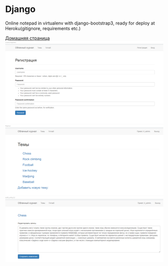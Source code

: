 # Django
Online notepad in virtualenv with django-bootstrap3, ready for deploy at Heroku(gitignore, requirements etc.)

[Домашняя страница](https://github.com/Emilnurg/Django/blob/master/Screenshots/home.png)
![Регистрация](https://github.com/Emilnurg/Django/blob/master/Screenshots/registration.png)
![Темы](https://github.com/Emilnurg/Django/blob/master/Screenshots/topics.png)
![Редактирование одной из записей в теме](https://github.com/Emilnurg/Django/blob/master/Screenshots/edit_entry.png)

